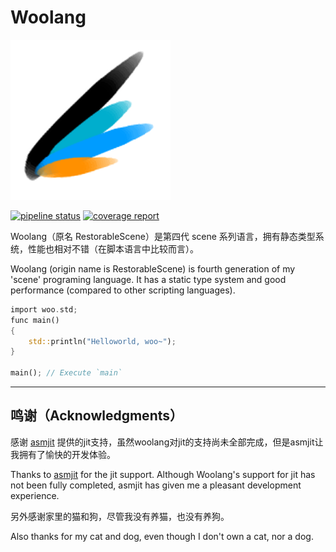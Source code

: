 # Woolang

![logo](image/woolang_logo.png)

[![pipeline status](https://git.cinogama.net/cinogamaproject/woolang/badges/master/pipeline.svg)](https://gitlab.cinogama.com/cinogamaproject/woolang/-/commits/master)
[![coverage report](https://git.cinogama.net/cinogamaproject/woolang/badges/master/coverage.svg)](https://gitlab.cinogama.com/cinogamaproject/woolang/-/commits/master)


Woolang（原名 RestorableScene）是第四代 scene 系列语言，拥有静态类型系统，性能也相对不错（在脚本语言中比较而言）。

Woolang (origin name is RestorableScene) is fourth generation of my 'scene' programing language. It has a static type system and good performance (compared to other scripting languages).

```rust
import woo.std;
func main()
{
    std::println("Helloworld, woo~");
}

main(); // Execute `main`
```

---

## 鸣谢（Acknowledgments）

感谢 [asmjit](https://asmjit.com/) 提供的jit支持，虽然woolang对jit的支持尚未全部完成，但是asmjit让我拥有了愉快的开发体验。

Thanks to [asmjit](https://asmjit.com/) for the jit support. Although Woolang's support for jit has not been fully completed, asmjit has given me a pleasant development experience.

另外感谢家里的猫和狗，尽管我没有养猫，也没有养狗。

Also thanks for my cat and dog, even though I don't own a cat, nor a dog.
